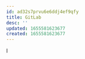 ```yaml
---
id: ad32s7prvu6e6ddj4ef9qfy
title: GitLab
desc: ''
updated: 1655581623677
created: 1655581623677
---
```


I
